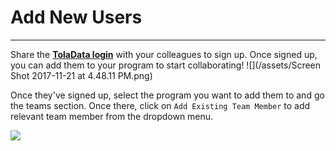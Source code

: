 # Add New Users

---

Share the [**TolaData login**](http://demo.tolaactivity.app.tola.io/) with your colleagues to sign up. Once signed up, you can add them to your program to start collaborating!
![](/assets/Screen Shot 2017-11-21 at 4.48.11 PM.png)

Once they've signed up, select the program you want to add them to and go the teams section. Once there, click on `Add Existing Team Member` to add relevant team member from the dropdown menu.

![](https://lh4.googleusercontent.com/qryhqZw6whKEaLQuQAJniPPXBfEh7GhuVNiWuJJhUw01VMPc-J2aQBZ67NiTTyY7RtScEhd1HOmxPBxi27bEW-DosZVi1IbHo8bzbI3eECOlPjSmXhlPWyPCTHk64QrnxzpO_5SW)

